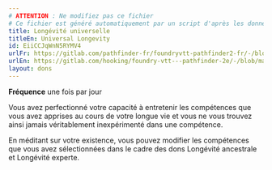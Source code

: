 ```yaml
---
# ATTENTION : Ne modifiez pas ce fichier
# Ce fichier est généré automatiquement par un script d'après les données du module Foundry VTT officiel et de sa traduction
title: Longévité universelle
titleEn: Universal Longevity
id: EiiCCJqWnN5RYMV4
urlFr: https://gitlab.com/pathfinder-fr/foundryvtt-pathfinder2-fr/-/blob/master/data/feats/EiiCCJqWnN5RYMV4.htm
urlEn: https://gitlab.com/hooking/foundry-vtt---pathfinder-2e/-/blob/master/packs/data/feats.db/universal-longevity.json
layout: dons
---
```

**Fréquence** une fois par jour

Vous avez perfectionné votre capacité à entretenir les compétences que vous avez apprises au cours de votre longue vie et vous ne vous trouvez ainsi jamais véritablement inexpérimenté dans une compétence.

En méditant sur votre existence, vous pouvez modifier les compétences que vous avez sélectionnées dans le cadre des dons Longévité ancestrale et Longévité experte.

